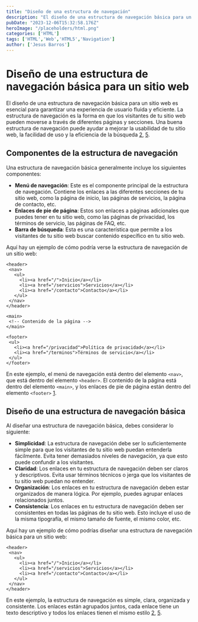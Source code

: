 ```yaml
---
title: "Diseño de una estructura de navegación"
description: "El diseño de una estructura de navegación básica para un sitio web es esencial para garantizar una experiencia de usuario fluida y eficiente."
pubDate: "2023-12-06T15:32:58.176Z"
heroImage: "/placeholders/html.png"
categories: ['HTML']
tags: ['HTML','Web','HTML5','Navigation']
author: ['Jesus Barros']
---
```

# Diseño de una estructura de navegación básica para un sitio web

El diseño de una estructura de navegación básica para un sitio web es esencial para garantizar una experiencia de usuario fluida y eficiente. La estructura de navegación es la forma en que los visitantes de tu sitio web pueden moverse a través de diferentes páginas y secciones. Una buena estructura de navegación puede ayudar a mejorar la usabilidad de tu sitio web, la facilidad de uso y la eficiencia de la búsqueda [2](https://bighacks.agency/blog/estructura-de-una-pagina-web), [5](https://blog.hubspot.es/website/estructura-de-una-pagina-web).

## Componentes de la estructura de navegación

Una estructura de navegación básica generalmente incluye los siguientes componentes:

* **Menú de navegación**: Este es el componente principal de la estructura de navegación. Contiene los enlaces a las diferentes secciones de tu sitio web, como la página de inicio, las páginas de servicios, la página de contacto, etc.
* **Enlaces de pie de página**: Estos son enlaces a páginas adicionales que puedes tener en tu sitio web, como las páginas de privacidad, los términos de servicio, las páginas de FAQ, etc.
* **Barra de búsqueda**: Esta es una característica que permite a los visitantes de tu sitio web buscar contenido específico en tu sitio web.

Aquí hay un ejemplo de cómo podría verse la estructura de navegación de un sitio web:

```
<header>
 <nav>
   <ul>
     <li><a href="/">Inicio</a></li>
     <li><a href="/servicios">Servicios</a></li>
     <li><a href="/contacto">Contacto</a></li>
   </ul>
 </nav>
</header>

<main>
 <!-- Contenido de la página -->
</main>

<footer>
 <ul>
   <li><a href="/privacidad">Política de privacidad</a></li>
   <li><a href="/terminos">Términos de servicio</a></li>
 </ul>
</footer>
```

En este ejemplo, el menú de navegación está dentro del elemento `<nav>`, que está dentro del elemento `<header>`. El contenido de la página está dentro del elemento `<main>`, y los enlaces de pie de página están dentro del elemento `<footer>` [1](https://developer.mozilla.org/es/docs/Learn/HTML/Introduction_to_HTML/Document_and_website_structure).

## Diseño de una estructura de navegación básica

Al diseñar una estructura de navegación básica, debes considerar lo siguiente:

* **Simplicidad**: La estructura de navegación debe ser lo suficientemente simple para que los visitantes de tu sitio web puedan entenderla fácilmente. Evita tener demasiados niveles de navegación, ya que esto puede confundir a los visitantes.
* **Claridad**: Los enlaces en tu estructura de navegación deben ser claros y descriptivos. Evita usar términos técnicos o jerga que los visitantes de tu sitio web puedan no entender.
* **Organización**: Los enlaces en tu estructura de navegación deben estar organizados de manera lógica. Por ejemplo, puedes agrupar enlaces relacionados juntos.
* **Consistencia**: Los enlaces en tu estructura de navegación deben ser consistentes en todas las páginas de tu sitio web. Esto incluye el uso de la misma tipografía, el mismo tamaño de fuente, el mismo color, etc.

Aquí hay un ejemplo de cómo podrías diseñar una estructura de navegación básica para un sitio web:

```
<header>
 <nav>
   <ul>
     <li><a href="/">Inicio</a></li>
     <li><a href="/servicios">Servicios</a></li>
     <li><a href="/contacto">Contacto</a></li>
   </ul>
 </nav>
</header>
```

En este ejemplo, la estructura de navegación es simple, clara, organizada y consistente. Los enlaces están agrupados juntos, cada enlace tiene un texto descriptivo y todos los enlaces tienen el mismo estilo [2](https://bighacks.agency/blog/estructura-de-una-pagina-web), [5](https://blog.hubspot.es/website/estructura-de-una-pagina-web).
